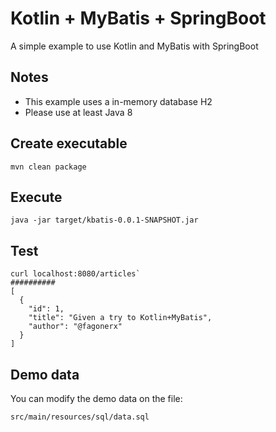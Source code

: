 # Kotlin + MyBatis + SpringBoot

A simple example to use Kotlin and MyBatis with SpringBoot

## Notes
* This example uses a in-memory database H2
* Please use at least Java 8  

## 

## Create executable

`mvn clean package`

## Execute
`java -jar target/kbatis-0.0.1-SNAPSHOT.jar`

## Test

```
curl localhost:8080/articles`
##########
[
  {
    "id": 1,
    "title": "Given a try to Kotlin+MyBatis",
    "author": "@fagonerx"
  }
]
```
## Demo data
You can modify the demo data on the file: 

`src/main/resources/sql/data.sql`

